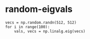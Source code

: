 # random-eigvals

```python3
vecs = np.random.randn(512, 512)
for i in range(100):
    vals, vecs = np.linalg.eig(vecs)
```
